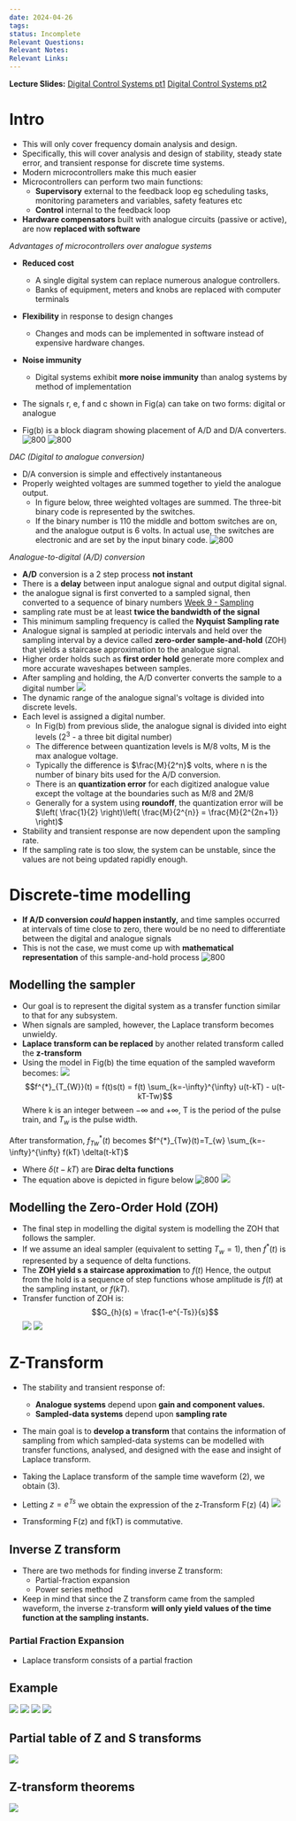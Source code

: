 ```yaml
---
date: 2024-04-26
tags: 
status: Incomplete
Relevant Questions: 
Relevant Notes: 
Relevant Links:
---
```

**Lecture Slides:**
[Digital Control Systems pt1](Attachments/Workshop%20Week%207%20–%20Digital%20Control%20Systems%20-%20Part%201_annotated.pdf)
[Digital Control Systems pt2](Attachments/Workshop%20Week%207%20–%20Digital%20Control%20Systems%20-%20Part%202_v1_annotated.pdf)

# Intro
- This will only cover frequency domain analysis and design.
- Specifically, this will cover analysis and design of stability, steady state error, and transient response for discrete time systems.
- Modern microcontrollers make this much easier
- Microcontrollers can perform two main functions:
	- **Supervisory** external to the feedback loop eg scheduling tasks, monitoring parameters and variables, safety features etc
	- **Control** internal to the feedback loop
- **Hardware compensators** built with analogue circuits (passive or active), are now **replaced with software**

*Advantages of microcontrollers over analogue systems*
- **Reduced cost**
	- A single digital system can replace numerous analogue controllers.
	- Banks of equipment, meters and knobs are replaced with computer terminals
- **Flexibility** in response to design changes
	- Changes and mods can be implemented in software instead of expensive hardware changes.
- **Noise immunity**
	- Digital systems exhibit **more noise immunity** than analog systems by method of implementation

- The signals r, e, f and c shown in Fig(a) can take on two forms: digital or analogue
- Fig(b) is a block diagram showing placement of A/D and D/A converters.
![800](Attachments/Pasted%20image%2020240427195515.png)
![800](Attachments/Pasted%20image%2020240427195532.png)


*DAC (Digital to analogue conversion)*
- D/A conversion is simple and effectively instantaneous
- Properly weighted voltages are summed together to yield the analogue output.
	- In figure below, three weighted voltages are summed. The three-bit binary code is represented by the switches.
	- If the binary number is 110 the middle and bottom switches are on, and the analogue output is 6 volts. In actual use, the switches are electronic and are set by the input binary code.
![800](Attachments/Pasted%20image%2020240427195904.png)

*Analogue-to-digital (A/D) conversion*
- **A/D** conversion is a 2 step process **not instant**
- There is a **delay** between input analogue signal and output digital signal.
- the analogue signal is first converted to a sampled signal, then converted to a sequence of binary numbers
[Week 9 - Sampling](../../../UNI%202023/SEM%201/ELEC2040/Week%209%20-%20Sampling.md)
- sampling rate must be at least **twice the bandwidth of the signal**
- This minimum sampling frequency is called the **Nyquist Sampling rate**
- Analogue signal is sampled at periodic intervals and held over the sampling interval by a device called **zero-order sample-and-hold** (ZOH) that yields a staircase approximation to the analogue signal.
- Higher order holds such as **first order hold** generate more complex and more accurate waveshapes between samples.
- After sampling and holding, the A/D converter converts the sample to a digital number
![](Attachments/Pasted%20image%2020240427200646.png)
- The dynamic range of the analogue signal's voltage is divided into discrete levels.
- Each level is assigned a digital number.
	- In Fig(b) from previous slide, the analogue signal is divided into eight levels ($2^3$ - a three bit digital number)
	- The difference between quantization levels is M/8 volts, M is the max analogue voltage.
	- Typically the difference is $\frac{M}{2^n}$ volts, where n is the number of binary bits used for the A/D conversion.
	- There is an **quantization error** for each digitized analogue value except the voltage at the boundaries such as M/8 and 2M/8
	- Generally for a system using **roundoff**, the quantization error will be $\left( \frac{1}{2} \right)\left( \frac{M}{2^{n}} = \frac{M}{2^{2n+1}} \right)$
- Stability and transient response are now dependent upon the sampling rate.
- If the sampling rate is too slow, the system can be unstable, since the values are not being updated rapidly enough.

# Discrete-time modelling
- **If A/D conversion *could* happen instantly,** and time samples occurred at intervals of time close to zero, there would be no need to differentiate between the digital and analogue signals
- This is not the case, we must come up with **mathematical representation** of this sample-and-hold process
![800](Attachments/Pasted%20image%2020240427202613.png)
## Modelling the sampler
- Our goal is to represent the digital system as a transfer function similar to that for any subsystem.
- When signals are sampled, however, the Laplace transform becomes unwieldy.
- **Laplace transform can be replaced** by another related transform called the **z-transform**
- Using the model in Fig(b) the time equation of the sampled waveform becomes:
![](Attachments/Pasted%20image%2020240427203231.png)
$$f^{*}_{T_{W}}(t) = f(t)s(t) = f(t) \sum_{k=-\infty}^{\infty} u(t-kT) - u(t-kT-Tw)$$
Where k is an integer between $- \infty$ and $+ \infty$, T is the period of the pulse train, and $T_{w}$ is the pulse width.

After transformation, $f^{*}_{Tw}(t)$ becomes $f^{*}_{Tw}(t)=T_{w} \sum_{k=-\infty}^{\infty} f(kT) \delta(t-kT)$
- Where $\delta(t-kT)$ are **Dirac delta functions**
- The equation above is depicted in figure below
![800](Attachments/Pasted%20image%2020240427204027.png)
![](Attachments/Pasted%20image%2020240427204045.png)

## Modelling the Zero-Order Hold (ZOH)
- The final step in modelling the digital system is modelling the ZOH that follows the sampler.
- If we assume an ideal sampler (equivalent to setting $T_{w} = 1$), then $f^{*}(t)$ is represented by a sequence of delta functions.
- The **ZOH yield s a staircase approximation** to $f(t)$ Hence, the output from the hold is a sequence of step functions whose amplitude is $f(t)$ at the sampling instant, or $f(kT)$.
- Transfer function of ZOH is:
$$G_{h}(s) = \frac{1-e^{-Ts}}{s}$$
![](Attachments/Pasted%20image%2020240427204500.png)
![](Attachments/Pasted%20image%2020240427204525.png)

# Z-Transform
- The stability and transient response of:
	- **Analogue systems** depend upon **gain and component values.**
	- **Sampled-data systems** depend upon **sampling rate**
- The main goal is to **develop a transform** that contains the information of sampling from which sampled-data systems can be modelled with transfer functions, analysed, and designed with the ease and insight of Laplace transform.
- Taking the Laplace transform of the sample time waveform (2), we obtain (3).
- Letting $z = e^{Ts}$ we obtain the expression of the z-Transform F(z) (4)
![](Attachments/Pasted%20image%2020240427205211.png)

- Transforming F(z) and f(kT) is commutative.


## Inverse Z transform
- There are two methods for finding inverse Z transform:
	- Partial-fraction expansion
	- Power series method
- Keep in mind that since the Z transform came from the sampled waveform, the inverse z-transform **will only yield values of the time function at the sampling instants.**
### Partial Fraction Expansion
- Laplace transform consists of a partial fraction

## Example
![](Attachments/Pasted%20image%2020240427205707.png)
![](Attachments/Pasted%20image%2020240427205722.png)
![](Attachments/Pasted%20image%2020240427205734.png)
![](Attachments/Pasted%20image%2020240427205819.png)


## Partial table of Z and S transforms
![](Attachments/Pasted%20image%2020240427205856.png)

## Z-transform theorems
![](Attachments/Pasted%20image%2020240427210000.png)

